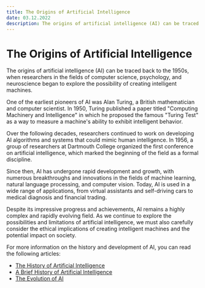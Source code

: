 ```yaml
---
title: The Origins of Artificial Intelligence
date: 03.12.2022
description: The origins of artificial intelligence (AI) can be traced back to the 1950s, when researchers in the fields of computer science, psychology, and neuroscience began to explore the possibility of creating intelligent machines. One of the earliest pioneers of AI was Alan Turing, a British mathematician and computer scientist. In 1950, Turing published a paper titled "Computing Machinery and Intelligence" in which he proposed the famous "Turing Test" as a way to measure a machine's ability to exhibit intelligent behavior.
---
```


# The Origins of Artificial Intelligence

The origins of artificial intelligence (AI) can be traced back to the 1950s, when researchers in the fields of computer science, psychology, and neuroscience began to explore the possibility of creating intelligent machines.

One of the earliest pioneers of AI was Alan Turing, a British mathematician and computer scientist. In 1950, Turing published a paper titled "Computing Machinery and Intelligence" in which he proposed the famous "Turing Test" as a way to measure a machine's ability to exhibit intelligent behavior.

Over the following decades, researchers continued to work on developing AI algorithms and systems that could mimic human intelligence. In 1956, a group of researchers at Dartmouth College organized the first conference on artificial intelligence, which marked the beginning of the field as a formal discipline.

Since then, AI has undergone rapid development and growth, with numerous breakthroughs and innovations in the fields of machine learning, natural language processing, and computer vision. Today, AI is used in a wide range of applications, from virtual assistants and self-driving cars to medical diagnosis and financial trading.

Despite its impressive progress and achievements, AI remains a highly complex and rapidly evolving field. As we continue to explore the possibilities and limitations of artificial intelligence, we must also carefully consider the ethical implications of creating intelligent machines and the potential impact on society.

For more information on the history and development of AI, you can read the following articles:

- [The History of Artificial Intelligence](https://www.sciencenews.org/article/history-artificial-intelligence)
- [A Brief History of Artificial Intelligence](https://www.thoughtco.com/history-of-artificial-intelligence-1992034)
- [The Evolution of AI](https://www.investopedia.com/terms/e/evolution-of-ai.asp)

